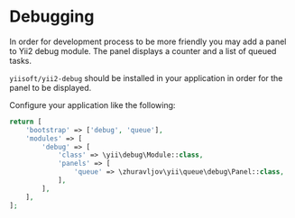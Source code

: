 Debugging
=========

In order for development process to be more friendly you may add a panel to Yii2 debug module. The panel displays a
counter and a list of queued tasks.

`yiisoft/yii2-debug` should be installed in your application in order for the panel to be displayed.

Configure your application like the following:

```php
return [
    'bootstrap' => ['debug', 'queue'],
    'modules' => [
        'debug' => [
            'class' => \yii\debug\Module::class,
            'panels' => [
                'queue' => \zhuravljov\yii\queue\debug\Panel::class,
            ],
        ],
    ],
];
```

